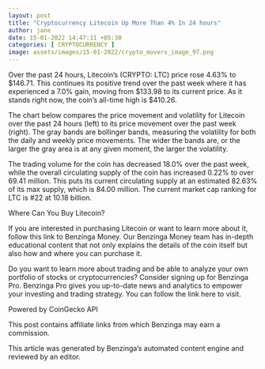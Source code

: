 ```yaml
---
layout: post
title: "Cryptocurrency Litecoin Up More Than 4% In 24 hours"
author: jane 
date: 15-01-2022 14:47:11 +05:30 
categories: [ CRYPTOCURRENCY ] 
image: assets/images/15-01-2022/crypto_movers_image_97.png
---
```

Over the past 24 hours, Litecoin’s (CRYPTO: LTC) price rose 4.63% to $146.71. This continues its positive trend over the past week where it has experienced a 7.0% gain, moving from $133.98 to its current price. As it stands right now, the coin’s all-time high is $410.26.

The chart below compares the price movement and volatility for Litecoin over the past 24 hours (left) to its price movement over the past week (right). The gray bands are bollinger bands, measuring the volatility for both the daily and weekly price movements. The wider the bands are, or the larger the gray area is at any given moment, the larger the volatility.

The trading volume for the coin has decreased 18.0% over the past week, while the overall circulating supply of the coin has increased 0.22% to over 69.41 million. This puts its current circulating supply at an estimated 82.63% of its max supply, which is 84.00 million. The current market cap ranking for LTC is #22 at 10.18 billion.

Where Can You Buy Litecoin?

If you are interested in purchasing Litecoin or want to learn more about it, follow this link to Benzinga Money. Our Benzinga Money team has in-depth educational content that not only explains the details of the coin itself but also how and where you can purchase it.

Do you want to learn more about trading and be able to analyze your own portfolio of stocks or cryptocurrencies? Consider signing up for Benzinga Pro. Benzinga Pro gives you up-to-date news and analytics to empower your investing and trading strategy. You can follow the link here to visit.

Powered by CoinGecko API

This post contains affiliate links from which Benzinga may earn a commission.

This article was generated by Benzinga’s automated content engine and reviewed by an editor.